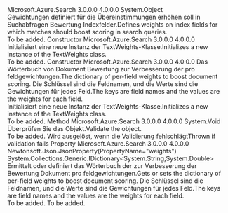 <Type Name="TextWeights" FullName="Microsoft.Azure.Search.Models.TextWeights">
  <TypeSignature Language="C#" Value="public class TextWeights" />
  <TypeSignature Language="ILAsm" Value=".class public auto ansi beforefieldinit TextWeights extends System.Object" />
  <TypeSignature Language="DocId" Value="T:Microsoft.Azure.Search.Models.TextWeights" />
  <TypeSignature Language="VB.NET" Value="Public Class TextWeights" />
  <TypeSignature Language="F#" Value="type TextWeights = class" />
  <AssemblyInfo>
    <AssemblyName>Microsoft.Azure.Search</AssemblyName>
    <AssemblyVersion>3.0.0.0</AssemblyVersion>
    <AssemblyVersion>4.0.0.0</AssemblyVersion>
  </AssemblyInfo>
  <Base>
    <BaseTypeName>System.Object</BaseTypeName>
  </Base>
  <Interfaces />
  <Docs>
    <summary>
            <span data-ttu-id="ed72b-101">Gewichtungen definiert für die Übereinstimmungen erhöhen soll in Suchabfragen Bewertung Indexfelder.</span><span class="sxs-lookup"><span data-stu-id="ed72b-101">Defines weights on index fields for which matches should boost scoring in search queries.</span></span>
            </summary>
    <remarks>To be added.</remarks>
  </Docs>
  <Members>
    <Member MemberName=".ctor">
      <MemberSignature Language="C#" Value="public TextWeights ();" />
      <MemberSignature Language="ILAsm" Value=".method public hidebysig specialname rtspecialname instance void .ctor() cil managed" />
      <MemberSignature Language="DocId" Value="M:Microsoft.Azure.Search.Models.TextWeights.#ctor" />
      <MemberSignature Language="VB.NET" Value="Public Sub New ()" />
      <MemberType>Constructor</MemberType>
      <AssemblyInfo>
        <AssemblyName>Microsoft.Azure.Search</AssemblyName>
        <AssemblyVersion>3.0.0.0</AssemblyVersion>
        <AssemblyVersion>4.0.0.0</AssemblyVersion>
      </AssemblyInfo>
      <Parameters />
      <Docs>
        <summary>
            <span data-ttu-id="ed72b-102">Initialisiert eine neue Instanz der TextWeights-Klasse.</span><span class="sxs-lookup"><span data-stu-id="ed72b-102">Initializes a new instance of the TextWeights class.</span></span>
            </summary>
        <remarks>To be added.</remarks>
      </Docs>
    </Member>
    <Member MemberName=".ctor">
      <MemberSignature Language="C#" Value="public TextWeights (System.Collections.Generic.IDictionary&lt;string,double&gt; weights);" />
      <MemberSignature Language="ILAsm" Value=".method public hidebysig specialname rtspecialname instance void .ctor(class System.Collections.Generic.IDictionary`2&lt;string, float64&gt; weights) cil managed" />
      <MemberSignature Language="DocId" Value="M:Microsoft.Azure.Search.Models.TextWeights.#ctor(System.Collections.Generic.IDictionary{System.String,System.Double})" />
      <MemberSignature Language="VB.NET" Value="Public Sub New (weights As IDictionary(Of String, Double))" />
      <MemberSignature Language="F#" Value="new Microsoft.Azure.Search.Models.TextWeights : System.Collections.Generic.IDictionary&lt;string, double&gt; -&gt; Microsoft.Azure.Search.Models.TextWeights" Usage="new Microsoft.Azure.Search.Models.TextWeights weights" />
      <MemberType>Constructor</MemberType>
      <AssemblyInfo>
        <AssemblyName>Microsoft.Azure.Search</AssemblyName>
        <AssemblyVersion>3.0.0.0</AssemblyVersion>
        <AssemblyVersion>4.0.0.0</AssemblyVersion>
      </AssemblyInfo>
      <Parameters>
        <Parameter Name="weights" Type="System.Collections.Generic.IDictionary&lt;System.String,System.Double&gt;" />
      </Parameters>
      <Docs>
        <param name="weights"><span data-ttu-id="ed72b-103">Das Wörterbuch von Dokument Bewertung zur Verbesserung der pro feldgewichtungen.</span><span class="sxs-lookup"><span data-stu-id="ed72b-103">The dictionary of per-field weights to boost document scoring.</span></span> <span data-ttu-id="ed72b-104">Die Schlüssel sind die Feldnamen, und die Werte sind die Gewichtungen für jedes Feld.</span><span class="sxs-lookup"><span data-stu-id="ed72b-104">The keys are field names and the values are the weights for each field.</span></span></param>
        <summary>
            <span data-ttu-id="ed72b-105">Initialisiert eine neue Instanz der TextWeights-Klasse.</span><span class="sxs-lookup"><span data-stu-id="ed72b-105">Initializes a new instance of the TextWeights class.</span></span>
            </summary>
        <remarks>To be added.</remarks>
      </Docs>
    </Member>
    <Member MemberName="Validate">
      <MemberSignature Language="C#" Value="public virtual void Validate ();" />
      <MemberSignature Language="ILAsm" Value=".method public hidebysig newslot virtual instance void Validate() cil managed" />
      <MemberSignature Language="DocId" Value="M:Microsoft.Azure.Search.Models.TextWeights.Validate" />
      <MemberSignature Language="VB.NET" Value="Public Overridable Sub Validate ()" />
      <MemberSignature Language="F#" Value="abstract member Validate : unit -&gt; unit&#xA;override this.Validate : unit -&gt; unit" Usage="textWeights.Validate " />
      <MemberType>Method</MemberType>
      <AssemblyInfo>
        <AssemblyName>Microsoft.Azure.Search</AssemblyName>
        <AssemblyVersion>3.0.0.0</AssemblyVersion>
        <AssemblyVersion>4.0.0.0</AssemblyVersion>
      </AssemblyInfo>
      <ReturnValue>
        <ReturnType>System.Void</ReturnType>
      </ReturnValue>
      <Parameters />
      <Docs>
        <summary>
            <span data-ttu-id="ed72b-106">Überprüfen Sie das Objekt.</span><span class="sxs-lookup"><span data-stu-id="ed72b-106">Validate the object.</span></span>
            </summary>
        <remarks>To be added.</remarks>
        <exception cref="T:Microsoft.Rest.ValidationException">
            <span data-ttu-id="ed72b-107">Wird ausgelöst, wenn die Validierung fehlschlägt</span><span class="sxs-lookup"><span data-stu-id="ed72b-107">Thrown if validation fails</span></span>
            </exception>
      </Docs>
    </Member>
    <Member MemberName="Weights">
      <MemberSignature Language="C#" Value="public System.Collections.Generic.IDictionary&lt;string,double&gt; Weights { get; set; }" />
      <MemberSignature Language="ILAsm" Value=".property instance class System.Collections.Generic.IDictionary`2&lt;string, float64&gt; Weights" />
      <MemberSignature Language="DocId" Value="P:Microsoft.Azure.Search.Models.TextWeights.Weights" />
      <MemberSignature Language="VB.NET" Value="Public Property Weights As IDictionary(Of String, Double)" />
      <MemberSignature Language="F#" Value="member this.Weights : System.Collections.Generic.IDictionary&lt;string, double&gt; with get, set" Usage="Microsoft.Azure.Search.Models.TextWeights.Weights" />
      <MemberType>Property</MemberType>
      <AssemblyInfo>
        <AssemblyName>Microsoft.Azure.Search</AssemblyName>
        <AssemblyVersion>3.0.0.0</AssemblyVersion>
        <AssemblyVersion>4.0.0.0</AssemblyVersion>
      </AssemblyInfo>
      <Attributes>
        <Attribute>
          <AttributeName>Newtonsoft.Json.JsonProperty(PropertyName="weights")</AttributeName>
        </Attribute>
      </Attributes>
      <ReturnValue>
        <ReturnType>System.Collections.Generic.IDictionary&lt;System.String,System.Double&gt;</ReturnType>
      </ReturnValue>
      <Docs>
        <summary>
            <span data-ttu-id="ed72b-108">Ermittelt oder definiert das Wörterbuch der zur Verbesserung der Bewertung Dokument pro feldgewichtungen.</span><span class="sxs-lookup"><span data-stu-id="ed72b-108">Gets or sets the dictionary of per-field weights to boost document scoring.</span></span> <span data-ttu-id="ed72b-109">Die Schlüssel sind die Feldnamen, und die Werte sind die Gewichtungen für jedes Feld.</span><span class="sxs-lookup"><span data-stu-id="ed72b-109">The keys are field names and the values are the weights for each field.</span></span>
            </summary>
        <value>To be added.</value>
        <remarks>To be added.</remarks>
      </Docs>
    </Member>
  </Members>
</Type>